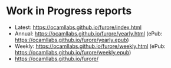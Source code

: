 Work in Progress reports
========================

* Latest: <https://ocamllabs.github.io/furore/index.html>
* Annual: <https://ocamllabs.github.io/furore/yearly.html> (ePub: <https://ocamllabs.github.io/furore/yearly.epub>)
* Weekly: <https://ocamllabs.github.io/furore/weekly.html> (ePub: <https://ocamllabs.github.io/furore/weekly.epub>)
* <https://ocamllabs.github.io/furore/>

